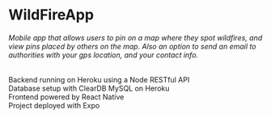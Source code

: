 # WildFireApp

###### Mobile app that allows users to pin on a map where they spot wildfires, and view pins placed by others on the map. Also an option to send an email to authorities with your gps location, and your contact info.

Backend running on Heroku using a Node RESTful API\
Database setup with ClearDB MySQL on Heroku\
Frontend powered by React Native\
Project deployed with Expo
